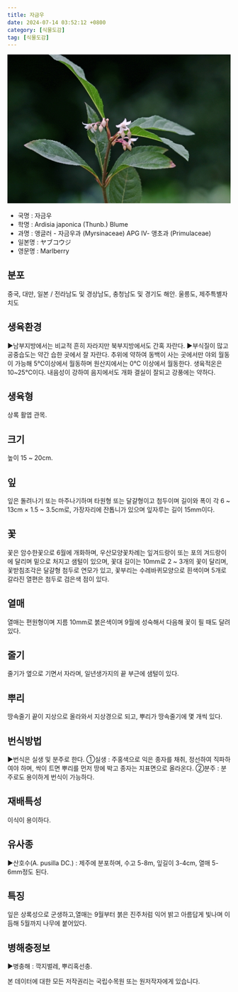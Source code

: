 ```yaml
---
title: 자금우
date: 2024-07-14 03:52:12 +0800
category: [식물도감]
tag: [식물도감]
---
```




![자금우](/assets/img/fileUpload/plants/basic/Myrsinaceae/Ardisia/11751/11751_1_th2.jpg)
- 국명 : 자금우
- 학명 : Ardisia japonica (Thunb.) Blume
- 과명 : 앵글러 - 자금우과 (Myrsinaceae) APG Ⅳ- 앵초과 (Primulaceae)
- 일본명 : ヤブコウジ
- 영문명 : Marlberry


## 분포
중국, 대만, 일본 / 전라남도 및 경상남도, 충청남도 및 경기도 해안. 울릉도, 제주특별자치도
## 생육환경
▶남부지방에서는 비교적 흔히 자라지만 북부지방에서도 간혹 자란다.
▶부식질이 많고 공중습도는 약간 습한 곳에서 잘 자란다. 추위에 약하여 동백이 사는 곳에서만 야외 월동이 가능해 5℃이상에서 월동하며 원산지에서는 0℃ 이상에서 월동한다. 생육적온은 10~25℃이다. 내음성이 강하여 음지에서도 개화 결실이 잘되고 강풍에는 약하다.
## 생육형
상록 활엽 관목. 
## 크기
높이 15 ~ 20cm.
## 잎
잎은 돌려나기 또는 마주나기하며 타원형 또는 달걀형이고 첨두이며 길이와 폭이 각  6 ~ 13cm × 1.5 ~ 3.5cm로, 가장자리에 잔톱니가 있으며 잎자루는 길이 15mm이다.
## 꽃
꽃은 암수한꽃으로 6월에 개화하며, 우산모양꽃차례는 잎겨드랑이 또는 포의 겨드랑이에 달리며 밑으로 처지고 샘털이 있으며, 꽃대 길이는 10mm로 2 ~ 3개의 꽃이 달리며, 꽃받침조각은 달걀형 첨두로 연모가 있고, 꽃부리는 수레바퀴모양으로 흰색이며 5개로 갈라진 열편은 첨두로 검은색 점이 있다.
## 열매
열매는 편원형이며 지름 10mm로 붉은색이며 9월에 성숙해서 다음해 꽃이 필 때도 달려 있다.
## 줄기
줄기가 옆으로 기면서 자라며, 일년생가지의 끝 부근에 샘털이 있다.
## 뿌리
땅속줄기 끝이 지상으로 올라와서 지상경으로 되고, 뿌리가 땅속줄기에 몇 개씩 있다.
## 번식방법
▶번식은 실생 및 분주로 한다. 
①실생 : 주홍색으로 익은 종자를 채취, 정선하여 직파하여야 하며, 싹이 트면 뿌리를 먼저 땅에 박고 종자는 지표면으로 올라온다.
②분주 : 분주로도 용이하게 번식이 가능하다.
## 재배특성
이식이 용이하다.
## 유사종
▶산호수(A. pusilla DC.) : 제주에 분포하며, 수고 5-8m, 잎길이 3-4cm, 열매 5-6mm정도 된다.
## 특징
잎은 상록성으로 군생하고,열매는 9월부터 붉은 진주처럼 익어 밝고 아름답게 빛나며 이듬해 5월까지 나무에 붙어있다.
## 병해충정보
▶병충해 : 깍지벌레, 뿌리혹선충.






본 데이터에 대한 모든 저작권리는 국립수목원 또는 원저작자에게 있습니다.
